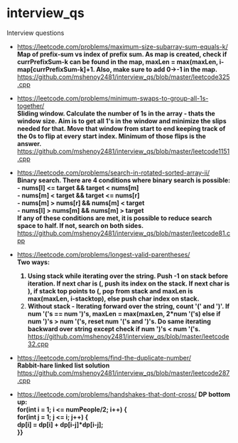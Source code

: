 # interview_qs
Interview questions

- https://leetcode.com/problems/maximum-size-subarray-sum-equals-k/</br>
  <b>Map of prefix-sum vs index of prefix sum. As map is created, check if currPrefixSum-k can be found in the map, maxLen = max(maxLen, i-map[currPrefixSum-k]+1. Also, make sure to add 0->-1 in the map.</b></br>
    https://github.com/mshenoy2481/interview_qs/blob/master/leetcode325.cpp</br>

- https://leetcode.com/problems/minimum-swaps-to-group-all-1s-together/</br>
  <b>Sliding window. Calculate the number of 1s in the array - thats the window size. Aim is to get all 1's in the window and minimize the slips needed for that. Move that window from start to end keeping track of the 0s to flip at every start index. Minimum of those flips is the answer.</b></br>
  https://github.com/mshenoy2481/interview_qs/blob/master/leetcode1151.cpp</br>

- https://leetcode.com/problems/search-in-rotated-sorted-array-ii/</br>
  <b>Binary search. There are 4 conditions where binary search is possible:</br>
       - nums[l] <= target && target < nums[m]</br>
       - nums[m] < target && target <= nums[r]</br>
       - nums[m] > nums[r] && nums[m] < target</br>
       - nums[l] > nums[m] && nums[m] > target</br>
    If any of these conditions are met, it is possible to reduce search space to half. If not, search on both sides.</b></br>
    https://github.com/mshenoy2481/interview_qs/blob/master/leetcode81.cpp</br>

- https://leetcode.com/problems/longest-valid-parentheses/</br>
  <b>Two ways:
    1. Using stack while iterating over the string. Push -1 on stack before iteration. If next char is (, push its index on the stack. If next char is ), if stack top points to (, pop from stack and maxLen is max(maxLen, i-stacktop), else push char index on stack.</br>
    2. Without stack - Iterating forward over the string, count '(' and ')'. If num '('s == num ')'s, maxLen = max(maxLen, 2*num '('s) else if num ')'s > num '('s, reset num '('s and ')'s. Do same iterating backward over string except check if num ')'s < num '('s.</b></br>
   https://github.com/mshenoy2481/interview_qs/blob/master/leetcode32.cpp</br>

- https://leetcode.com/problems/find-the-duplicate-number/</br>
  <b>Rabbit-hare linked list solution</b></br>
  https://github.com/mshenoy2481/interview_qs/blob/master/leetcode287.cpp</br>

- https://leetcode.com/problems/handshakes-that-dont-cross/
  <b>DP bottom up:</br>
     for(int i = 1;  i <= numPeople/2;     i++)  {</br>
            for(int j = 1;  j <= i;     j++) {</br>
                dp[i] = dp[i] + dp[i-j]*dp[i-j];</br>
      }}</br></b>
  


